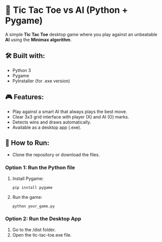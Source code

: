 # 🎯 Tic Tac Toe vs AI (Python + Pygame)

A simple **Tic Tac Toe** desktop game where you play against an unbeatable **AI** using the **Minimax algorithm**.

## 🛠 Built with:
- Python 3
- Pygame
- PyInstaller (for .exe version)

## 🎮 Features:
- Play against a smart AI that always plays the best move.
- Clear 3x3 grid interface with player (X) and AI (O) marks.
- Detects wins and draws automatically.
- Available as a desktop app (.exe).

## 🚀 How to Run:

- Clone the repository or download the files.

### Option 1: Run the Python file
1. Install Pygame:
   ```bash
   pip install pygame
   ```
2. Run the game:
   ```bash
   python your_game.py
   ```
### Option 2: Run the Desktop App
1. Go to the /dist folder.
2. Open the tic-tac-toe.exe file.
